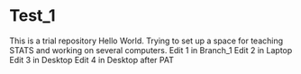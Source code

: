 # Test_1
This is a trial repository
Hello World. Trying to set up a space for teaching STATS and working on several computers.
Edit 1 in Branch_1
Edit 2 in Laptop
Edit 3 in Desktop
Edit 4 in Desktop after PAT 